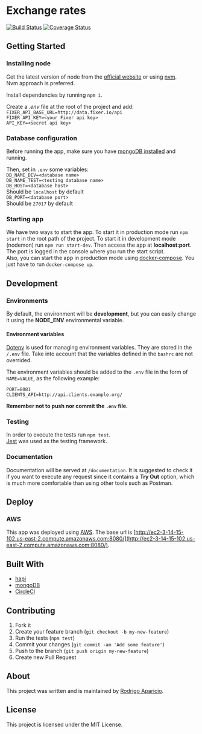 # Exchange rates

[![Build Status](https://circleci.com/gh/raparicio6/exchange-rates-api-node.svg?style=shield)](https://circleci.com/gh/raparicio6/exchange-rates-api-node)
[![Coverage Status](https://coveralls.io/repos/github/raparicio6/exchange-rates-api-node/badge.svg?branch=master)](https://coveralls.io/github/raparicio6/exchange-rates-api-node?branch=master)

## Getting Started

### Installing node

Get the latest version of node from the [official website](https://nodejs.org/) or using [nvm](https://github.com/creationix/nvm).  
Nvm approach is preferred.

Install dependencies by running `npm i`.

Create a *.env* file at the root of the project and add:  
`FIXER_API_BASE_URL=http://data.fixer.io/api`  
`FIXER_API_KEY=<your Fixer api key>`  
`API_KEY=<secret api key>`

### Database configuration

Before running the app, make sure you have [mongoDB installed](https://docs.mongodb.com/manual/administration/install-community/) and running.

Then, set in `.env` some variables:  
`DB_NAME_DEV=<database name>`  
`DB_NAME_TEST=<testing database name>`  
`DB_HOST=<database host>`  
Should be `localhost` by default  
`DB_PORT=<database port>`  
Should be `27017` by default

### Starting app

We have two ways to start the app. To start it in production mode run `npm start` in the root path of the project. To start it in development mode (nodemon) run `npm run start-dev`. Then access the app at **localhost:port**. The port is logged in the console where you run the start script.  
Also, you can start the app in production mode using [docker-compose](https://docs.docker.com/compose/install/). You just have to run `docker-compose up`.

## Development

### Environments

By default, the environment will be **development**, but you can easily change it using the **NODE_ENV** environmental variable.

#### Environment variables

[Dotenv](https://www.npmjs.com/package/dotenv) is used for managing environment variables. They are stored in the `/.env` file. Take into account that the variables defined in the `bashrc` are not overrided.

The environment variables should be added to the `.env` file in the form of `NAME=VALUE`, as the following example:

```
PORT=8081
CLIENTS_API=http://api.clients.example.org/
```

**Remember not to push nor commit the `.env` file.**

### Testing

In order to execute the tests run `npm test`.  
[Jest](https://jestjs.io/) was used as the testing framework.

### Documentation

Documentation will be served at `/documentation`. It is suggested to check it if you want to execute any request since it contains a **Try Out** option, which is much more comfortable than using other tools such as Postman.

## Deploy

### AWS

This app was deployed using [AWS](https://aws.amazon.com/). The base url is [http://ec2-3-14-15-102.us-east-2.compute.amazonaws.com:8080/](http://ec2-3-14-15-102.us-east-2.compute.amazonaws.com:8080/).

## Built With

* [hapi](https://hapi.dev/)
* [mongoDB](https://www.mongodb.com/)
* [CircleCI](https://circleci.com/)

## Contributing

1. Fork it
2. Create your feature branch (`git checkout -b my-new-feature`)
3. Run the tests (`npm test`)
4. Commit your changes (`git commit -am 'Add some feature'`)
5. Push to the branch (`git push origin my-new-feature`)
6. Create new Pull Request

## About

This project was written and is maintained by [Rodrigo Aparicio](https://github.com/raparicio6).

## License

This project is licensed under the MIT License.
